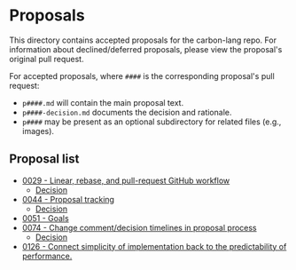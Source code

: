 # Proposals

<!--
Part of the Carbon Language project, under the Apache License v2.0 with LLVM
Exceptions. See /LICENSE for license information.
SPDX-License-Identifier: Apache-2.0 WITH LLVM-exception
-->

This directory contains accepted proposals for the carbon-lang repo. For
information about declined/deferred proposals, please view the proposal's
original pull request.

For accepted proposals, where `####` is the corresponding proposal's pull
request:

- `p####.md` will contain the main proposal text.
- `p####-decision.md` documents the decision and rationale.
- `p####` may be present as an optional subdirectory for related files (e.g.,
  images).

## Proposal list

<!-- proposals -->
<!-- This list is updated by src/scripts/pre-commit-proposal-list.py. -->

- [0029 - Linear, rebase, and pull-request GitHub workflow](p0029.md)
  - [Decision](p0029-decision.md)
- [0044 - Proposal tracking](p0044.md)
  - [Decision](p0044-decision.md)
- [0051 - Goals](p0051.md)
- [0074 - Change comment/decision timelines in proposal process](p0074.md)
  - [Decision](p0074-decision.md)
- [0126 - Connect simplicity of implementation back to the predictability of performance.](p0126.md)

<!-- endproposals -->
